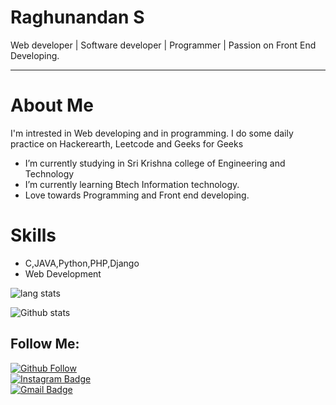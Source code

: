 
# Raghunandan S
Web developer | Software developer | Programmer | Passion on Front End Developing.

<hr>

# About Me

I'm intrested in Web developing and in programming. I do some daily practice on Hackerearth, Leetcode and Geeks for Geeks

- I’m currently studying in Sri Krishna college of Engineering and Technology
- I’m currently learning Btech Information technology.
- Love towards Programming and Front end developing.

# Skills
- C,JAVA,Python,PHP,Django
- Web Development

![lang stats](https://github-readme-stats.vercel.app/api/top-langs/?username=Raghunandan23&layout=compact&theme=tokyonigh)

![Github stats](https://github-readme-stats.vercel.app/api?username=Raghunandan23&theme=merko&show_icons=true)

## Follow Me:

[![Github Follow](https://img.shields.io/github/followers/Raghunandan23?style=social)](https://github.com/Raghu23112000/) <br>
[![Instagram Badge](https://img.shields.io/badge/-Instagram-C13584?style=plastic&labelColor=C13584&logo=instagram&logoColor=white&link=https://www.instagram.com/___raghu_rockerzz___/)](https://www.instagram.com/___raghu_rockerzz___/) <br>
[![Gmail Badge](https://img.shields.io/badge/-Gmail-000000?style=plastic&labelColor=000000&logo=gmail&logoColor=D44638&link=mailto:raghunandanraghu72@gmail.com)](mailto:raghunandanraghu72@gmail.com)
